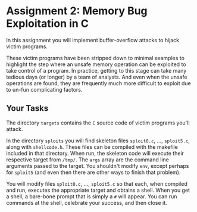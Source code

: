 # Assignment 2: Memory Bug Exploitation in C

In this assignment you will implement buffer-overflow attacks to hijack
victim programs.

These victim programs have been stripped down to minimal examples to
highlight the step where an unsafe memory operation can be exploited
to take control of a program. In practice, getting to this stage can
take many tedious days (or longer) by a team of analysts. And even when the
unsafe operations are found, they are frequently much more difficult to
exploit due to un-fun complicating factors.

## Your Tasks


The directory `targets` contains the `C` source code of victim programs you'll attack. 

In the directory `sploits` you will find skeleton files `sploit0.c`, ..., `sploit5.c`, along with `shellcode.h`. These files can be compiled with the makefile included in that directory. When run, the skeleton code will execute their respective target from `/tmp/`. The `args` array are the command line arguments passed to the target. You shouldn't modify `env`, except perhaps for `sploit5` (and even then there are other ways to finish that problem).

You will modify files `sploit0.c`, ..., `sploit5.c` so that each, when compiled and run, executes the appropriate target and obtains a shell. When you get a shell, a bare-bone prompt that is simply a `#` will appear. You can run commands at the shell, celebrate your success, and then close it.
